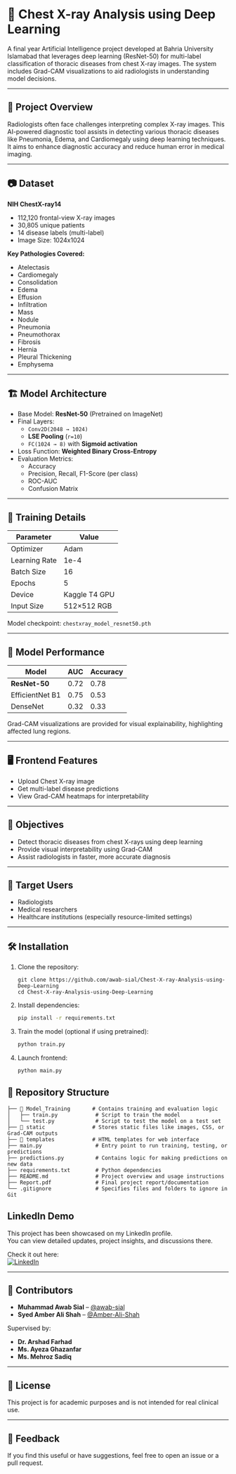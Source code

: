
# 🧠 Chest X-ray Analysis using Deep Learning

A final year Artificial Intelligence project developed at Bahria University Islamabad that leverages deep learning (ResNet-50) for multi-label classification of thoracic diseases from chest X-ray images. The system includes Grad-CAM visualizations to aid radiologists in understanding model decisions.

---

## 📌 Project Overview

Radiologists often face challenges interpreting complex X-ray images. This AI-powered diagnostic tool assists in detecting various thoracic diseases like Pneumonia, Edema, and Cardiomegaly using deep learning techniques. It aims to enhance diagnostic accuracy and reduce human error in medical imaging.

---

## 📷 Dataset

**NIH ChestX-ray14**  
- 112,120 frontal-view X-ray images  
- 30,805 unique patients  
- 14 disease labels (multi-label)  
- Image Size: 1024x1024

**Key Pathologies Covered:**
- Atelectasis
- Cardiomegaly
- Consolidation
- Edema
- Effusion
- Infiltration
- Mass
- Nodule
- Pneumonia
- Pneumothorax
- Fibrosis
- Hernia
- Pleural Thickening
- Emphysema

---

## 🏗️ Model Architecture

- Base Model: **ResNet-50** (Pretrained on ImageNet)
- Final Layers:
  - `Conv2D(2048 → 1024)`
  - **LSE Pooling** (`r=10`)
  - `FC(1024 → 8)` with **Sigmoid activation**
- Loss Function: **Weighted Binary Cross-Entropy**
- Evaluation Metrics:
  - Accuracy
  - Precision, Recall, F1-Score (per class)
  - ROC-AUC
  - Confusion Matrix

---

## 🧪 Training Details

| Parameter      | Value           |
|----------------|------------------|
| Optimizer      | Adam             |
| Learning Rate  | 1e-4             |
| Batch Size     | 16               |
| Epochs         | 5                |
| Device         | Kaggle T4 GPU    |
| Input Size     | 512×512 RGB      |

Model checkpoint: `chestxray_model_resnet50.pth`

---

## 🧠 Model Performance

| Model           | AUC    | Accuracy |
|------------------|--------|----------|
| **ResNet-50**     | 0.72   | 0.78     |
| EfficientNet B1  | 0.75   | 0.53     |
| DenseNet         | 0.32   | 0.33     |

Grad-CAM visualizations are provided for visual explainability, highlighting affected lung regions.

---

## 🖥️ Frontend Features

- Upload Chest X-ray image
- Get multi-label disease predictions
- View Grad-CAM heatmaps for interpretability

---

## 🎯 Objectives

- Detect thoracic diseases from chest X-rays using deep learning
- Provide visual interpretability using Grad-CAM
- Assist radiologists in faster, more accurate diagnosis

---

## 👤 Target Users

- Radiologists
- Medical researchers
- Healthcare institutions (especially resource-limited settings)

---

## 🛠️ Installation

1. Clone the repository:
   ```
   git clone https://github.com/awab-sial/Chest-X-ray-Analysis-using-Deep-Learning
   cd Chest-X-ray-Analysis-using-Deep-Learning

2. Install dependencies:

   ```bash
   pip install -r requirements.txt
   ```

3. Train the model (optional if using pretrained):

   ```bash
   python train.py
   ```

4. Launch frontend:

   ```bash
   python main.py
   ```




## 📁 Repository Structure

```
├── 📁 Model_Training       # Contains training and evaluation logic
│   ├── train.py            # Script to train the model
│   └── test.py             # Script to test the model on a test set
├── 📁 static               # Stores static files like images, CSS, or Grad-CAM outputs
├── 📁 templates            # HTML templates for web interface
├── main.py                 # Entry point to run training, testing, or predictions
├── predictions.py          # Contains logic for making predictions on new data
├── requirements.txt        # Python dependencies
├── README.md               # Project overview and usage instructions
├── Report.pdf              # Final project report/documentation
└── .gitignore              # Specifies files and folders to ignore in Git

```

## LinkedIn Demo

This project has been showcased on my LinkedIn profile.  
You can view detailed updates, project insights, and discussions there.

Check it out here:  
[![LinkedIn](https://img.shields.io/badge/LinkedIn-Demo-blue?logo=linkedin&style=for-the-badge)](https://tinyurl.com/392wh5z9)


---

## 👥 Contributors

* **Muhammad Awab Sial** – [@awab-sial](https://github.com/awab-sial)
* **Syed Amber Ali Shah**  – [@Amber-Ali-Shah](https://github.com/Amber-Ali-Shah)

Supervised by: 
* **Dr. Arshad Farhad**
* **Ms. Ayeza Ghazanfar**
* **Ms. Mehroz Sadiq**

---

## 📄 License

This project is for academic purposes and is not intended for real clinical use.

---

## 💬 Feedback

If you find this useful or have suggestions, feel free to open an issue or a pull request.

